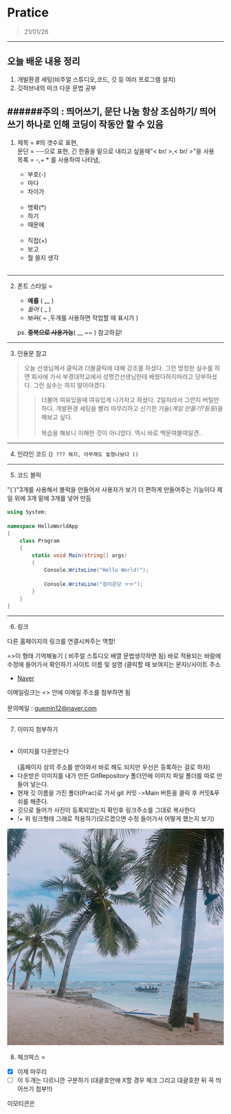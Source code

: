 # Pratice

>21/01/26

---

## 오늘 배운 내용 정리

  1. 개발환경 세팅(비주얼 스튜디오,코드, 깃 등 여러 프로그램 설치)
  2. 깃허브내의 마크 다운 문법 공부
  
######주의 : 띄어쓰기, 문단 나눔 항상 조심하기/ 띄어쓰기 하나로 인해 코딩이 작동안 할 수 있음
---
1. 제목 = #의 갯수로 표현,<br/> 문단 = ---으로 표현, 긴 한줄을 밑으로 내리고 싶을때"< br/ >,< br/ >"을 사용<br/> 
   목록 = -,+ * 를 사용하여 나타냄, 
   
   - 부호(-)
   - 마다
   - 차이가
   <br/><br/>
   * 명확(*)
   * 하기
   * 때문에
   <br/><br/>
   + 직접(+)
   + 보고
   + 뭘 쓸지 생각
  <br/><br/>
---
2. 폰트 스타일 = 


    - __예를__ ( __ )
    - _들어_ ( _ )
    - ~~보기~~( ~ ,두개를 사용하면 작업할 때 표시가 )
 
    ps. __~~중복으로 사용가능~~__( __ ~~ ) 참고하길!
 ---
3. 인용문 참고

> 오늘 선생님께서 클릭과 더블클릭에 대해 강조를 하셨다. 그런 멍청한 실수를 하면 회사에 가서 부경대학교에서 성명건선생님한테 배웠다하지마라고 당부하셨다. 그런 실수는 하지 말아야겠다.
  >>더불어 여유있을때 여유있게 나가자고 하셨다. 2일차라서 그런지 버틸만하다. 개발환경 세팅을 빨리 마무리하고 신기한 기술(_게임 만들기?등등_)을 해보고 싶다. <br/><br/>복습을 해보니 이해한 것이 아니었다. 역시 바로 백문여불여일견..  
---
4. 인라인 코드 
()` ??? 뭐지, 아무래도 놓쳤나보다 ()`
---
5.  코드 블럭

"(`)"3개를 사용해서 블럭을 만들어서 사용자가 보기 더 편하게 만들어주는 기능이다
제일 위에 3개
밑에 3개를 넣어 만듬

``` c# 
using System;

namespace HelloWorldApp
{
    class Program
    {
        static void Main(string[] args)
        {
            Console.WriteLine("Hello World!");

            Console.WriteLine("잠이온당 ㅠㅠ");
        }
    }
}

```
---
  
6. 링크 

다른 홈페이지의 링크를 연결시켜주는 역할!

[]()=>이 형태 기억해놓기 ( 비주얼 스튜디오 배열 문법생각하면 됨) 바로 적용되는 바람에 수정에 들어가서 확인하기
사이트 이름 및 설명 (클릭할 때 보여지는 문자)/사이트 주소

  - [Naver](http://www.naver.com )
  
이메일링크는 <> 안에 이메일 주소를 첨부하면 됨<br/><br/>
문의메일 : <guemin12@naver.com>

---

7. 이미지 첨부하기 
<br/><br/>

  - 이미지를 다운받는다<br/><br/>(홈페이지 상의 주소를 받아와서 바로 해도 되지만 우선은 등록하는 걸로 하자)
  - 다운받은 이미지를 내가 만든 GitRepository 폴더안에 이미지 파일 폴더를 따로 만들어 넣는다.
  - 현재 깃 이름을 가진 폴더(Prac)로 가서 git 커밋 ->Main 버튼을 클릭 후 커밋&푸쉬를 해준다.
  - 깃으로 들어가 사진이 등록되었는지 확인후 링크주소를 그대로 복사한다
  - !+ 위 링크형태 그래로 적용하기(모르겠으면 수정 들어가서 어떻게 했는지 보기)
  
  ![실행결과](https://github.com/guemin96/Prac-/blob/main/image/B612_20190406_133924_095.jpg)

8. 체크박스 =
  -[X] 이제 마무리
  -[ ] 이 두개는 다르니깐 구분하기
  (대괄호안에 X할 경우 체크 그리고 대괄호한 뒤 꼭 띄어쓰기 첨부!!)
  
  이모티콘은 


